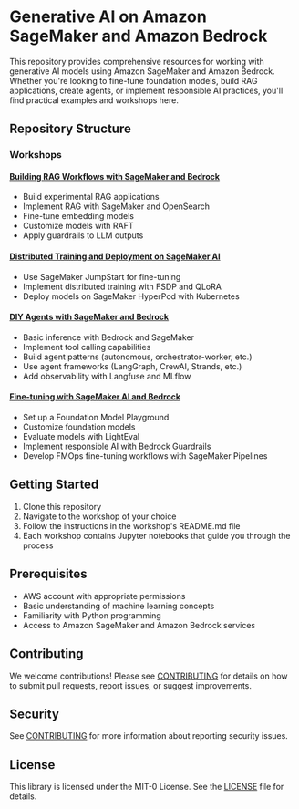 # Generative AI on Amazon SageMaker and Amazon Bedrock

This repository provides comprehensive resources for working with generative AI models using Amazon SageMaker and Amazon Bedrock. Whether you're looking to fine-tune foundation models, build RAG applications, create agents, or implement responsible AI practices, you'll find practical examples and workshops here.

## Repository Structure

### Workshops

#### [Building RAG Workflows with SageMaker and Bedrock](./workshops/building-rag-workflows-with-sagemaker-and-bedrock/)
- Build experimental RAG applications
- Implement RAG with SageMaker and OpenSearch
- Fine-tune embedding models
- Customize models with RAFT
- Apply guardrails to LLM outputs

#### [Distributed Training and Deployment on SageMaker AI](./workshops/distributed-training-deployment-on-sagemaker-ai/)
- Use SageMaker JumpStart for fine-tuning
- Implement distributed training with FSDP and QLoRA
- Deploy models on SageMaker HyperPod with Kubernetes

#### [DIY Agents with SageMaker and Bedrock](./workshops/diy-agents-with-sagemaker-and-bedrock/)
- Basic inference with Bedrock and SageMaker
- Implement tool calling capabilities
- Build agent patterns (autonomous, orchestrator-worker, etc.)
- Use agent frameworks (LangGraph, CrewAI, Strands, etc.)
- Add observability with Langfuse and MLflow

#### [Fine-tuning with SageMaker AI and Bedrock](./workshops/fine-tuning-with-sagemakerai-and-bedrock/)
- Set up a Foundation Model Playground
- Customize foundation models
- Evaluate models with LightEval
- Implement responsible AI with Bedrock Guardrails
- Develop FMOps fine-tuning workflows with SageMaker Pipelines

## Getting Started

1. Clone this repository
2. Navigate to the workshop of your choice
3. Follow the instructions in the workshop's README.md file
4. Each workshop contains Jupyter notebooks that guide you through the process

## Prerequisites

- AWS account with appropriate permissions
- Basic understanding of machine learning concepts
- Familiarity with Python programming
- Access to Amazon SageMaker and Amazon Bedrock services

## Contributing

We welcome contributions! Please see [CONTRIBUTING](CONTRIBUTING.md) for details on how to submit pull requests, report issues, or suggest improvements.

## Security

See [CONTRIBUTING](CONTRIBUTING.md#security-issue-notifications) for more information about reporting security issues.

## License

This library is licensed under the MIT-0 License. See the [LICENSE](LICENSE) file for details.